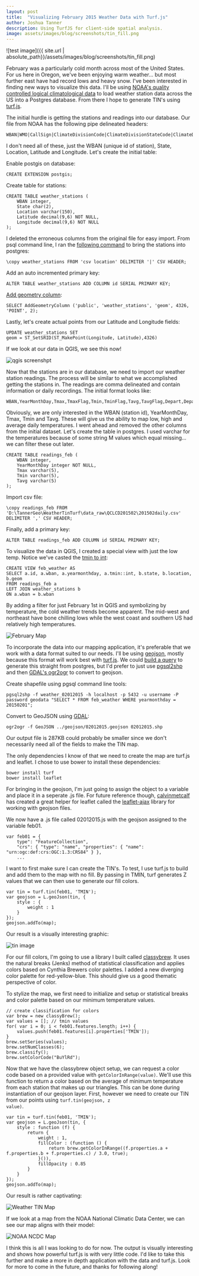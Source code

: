 ```yaml
---
layout: post
title:  "Visualizing February 2015 Weather Data with Turf.js"
author: Joshua Tanner
description: Using TurfJS for client-side spatial analysis.
image: assets/images/blog/screenshots/tin_fill.png
---
```


![test image]({{ site.url | absolute_path}}/assets/images/blog/screenshots/tin_fill.png)

February was a particularly cold month across most of the United States.  For us here in Oregon, we've been enjoying warm weather... but most further east have had record lows and heavy snow.  I've been interested in finding new ways to visualize this data.  I'll be using [NOAA's quality controlled logical climatological data](http://cdo.ncdc.noaa.gov/qclcd/QCLCD?prior=N) to load weather station data across the US into a Postgres database.  From there I hope to generate TIN's using [turf.js](http://turfjs.org/).

The initial hurdle is getting the stations and readings into our database.  Our file from NOAA has the following pipe delineated headers:

	WBAN|WMO|CallSign|ClimateDivisionCode|ClimateDivisionStateCode|ClimateDivisionStationCode|Name|State|Location|Latitude|Longitude|GroundHeight|StationHeight|Barometer|TimeZone

I don't need all of these, just the WBAN (unique id of station), State, Location, Latitude and Longitude.  Let's create the initial table:

Enable postgis on database:

	CREATE EXTENSION postgis;

Create table for stations:

	CREATE TABLE weather_stations (
        WBAN integer,
        State char(2),
        Location varchar(150),
        Latitude decimal(9,6) NOT NULL,
        Longitude decimal(9,6) NOT NULL
    );

I deleted the erroneous columns from the original file for easy import.  From psql command line, I ran the [following command](http://stackoverflow.com/questions/2987433/how-to-import-csv-file-data-into-a-postgres-table) to bring the stations into postgres:

    \copy weather_stations FROM 'csv location' DELIMITER '|' CSV HEADER;

Add an auto incremented primary key:

    ALTER TABLE weather_stations ADD COLUMN id SERIAL PRIMARY KEY;

[Add geometry column](http://postgis.net/docs/AddGeometryColumn.html):

    SELECT AddGeometryColumn ('public', 'weather_stations', 'geom', 4326, 'POINT', 2);

Lastly, let's create actual points from our Latitude and Longitude fields:

    UPDATE weather_stations SET
    geom = ST_SetSRID(ST_MakePoint(Longitude, Latitude),4326)


If we look at our data in QGIS, we see this now!

![qgis screenshpt]({{site.url}}/assets/images/blog/screenshots/points_qgis.png)

Now that the stations are in our database, we need to import our weather station readings.  The process will be similar to what we accomplished getting the stations in.  The readings are comma delineated and contain information or daily recordings.  The initial format looks like:

    WBAN,YearMonthDay,Tmax,TmaxFlag,Tmin,TminFlag,Tavg,TavgFlag,Depart,DepartFlag,DewPoint,DewPointFlag,WetBulb,WetBulbFlag,Heat,HeatFlag,Cool,CoolFlag,Sunrise,SunriseFlag,Sunset,SunsetFlag,CodeSum,CodeSumFlag,Depth,DepthFlag,Water1,Water1Flag,SnowFall,SnowFallFlag,PrecipTotal,PrecipTotalFlag,StnPressure,StnPressureFlag,SeaLevel,SeaLevelFlag,ResultSpeed,ResultSpeedFlag,ResultDir,ResultDirFlag,AvgSpeed,AvgSpeedFlag,Max5Speed,Max5SpeedFlag,Max5Dir,Max5DirFlag,Max2Speed,Max2SpeedFlag,Max2Dir,Max2DirFlag

Obviously, we are only interested in the WBAN (station id), YearMonthDay, Tmax, Tmin and Tavg.  These will give us the ability to map low, high and average daily temperatures.  I went ahead and removed the other columns from the initial dataset.  Let's create the table in postgres.  I used varchar for the temperatures because of some string M values which equal missing... we can filter these out later.

    CREATE TABLE readings_feb (
        WBAN integer,
        YearMonthDay integer NOT NULL,
        Tmax varchar(5),
        Tmin varchar(5),
        Tavg varchar(5)
    );

Import csv file:

    \copy readings_feb FROM 'D:\TannerGeo\WeatherTinTurf\data_raw\QCLCD201502\201502daily.csv' DELIMITER ',' CSV HEADER;

Finally, add a primary key:

    ALTER TABLE readings_feb ADD COLUMN id SERIAL PRIMARY KEY;

To visualize the data in QGIS, I created a special view with just the low temp.  Notice we've casted the [tmin to int](http://dba.stackexchange.com/questions/3429/how-can-i-convert-from-double-precision-to-bigint-with-postgresql):

    CREATE VIEW feb_weather AS
    SELECT a.id, a.wban, a.yearmonthday, a.tmin::int, b.state, b.location, b.geom
    FROM readings_feb a
    LEFT JOIN weather_stations b
    ON a.wban = b.wban

By adding a filter for just February 1st in QGIS and symbolizing by temperature, the cold weather trends become apparent.  The mid-west and northeast have bone chilling lows while the west coast and southern US had relatively high temperatures.

![February Map]({{site.url}}/assets/images/blog/screenshots/temp_feb01.png)

To incorporate the data into our mapping application, it's preferable that we work with a data format suited to our needs.  I'll be using [geojson](http://geojson.org/), mostly because this format will work best with [turf.js](http://turfjs.org/static/docs/global.html#GeoJSON).  We could [build a query](http://www.postgresonline.com/journal/archives/267-Creating-GeoJSON-Feature-Collections-with-JSON-and-PostGIS-functions.html) to generate this straight from postgres, but I'd prefer to just use [pgsql2shp](http://www.bostongis.com/pgsql2shp_shp2pgsql_quickguide.bqg) and then [GDAL's ogr2ogr](http://www.gdal.org/ogr2ogr.html) to convert to geojson.

Create shapefile using pgsql command line tools:

    pgsql2shp -f weather_02012015 -h localhost -p 5432 -u username -P password geodata "SELECT * FROM feb_weather WHERE yearmonthday = 20150201";

Convert to GeoJSON using [GDAL](http://www.gisinternals.com/query.html?content=filelist&file=release-1800-x64-gdal-1-11-1-mapserver-6-4-1.zip):

    ogr2ogr -f GeoJSON ../geojson/02012015.geojson 02012015.shp

Our output file is 287KB could probably be smaller since we don't necessarily need all of the fields to make the TIN map.

The only dependencies I know of that we need to create the map are turf.js and leaflet.  I chose to use bower to install these dependencies:

    bower install turf
    bower install leaflet

For bringing in the geojson, I'm just going to assign the object to a variable and place it in a seperate .js file.   For future reference though, [calvinmetcalf](https://github.com/calvinmetcalf) has created a great helper for leaflet called the [leaflet-ajax](https://github.com/calvinmetcalf/leaflet-ajax) library for working with geojson files.

We now have a .js file called 02012015.js with the geojson assigned to the variable feb01.

    var feb01 = {
        type": "FeatureCollection",
		"crs": { "type": "name", "properties": { "name": "urn:ogc:def:crs:OGC:1.3:CRS84" } },
		...

I want to first make sure I can create the TIN's.  To test, I use turf.js to build and add them to the map with no fill.  By passing in TMIN, turf generates Z values that we can then use to generate our fill colors.

	var tin = turf.tin(feb01, 'TMIN');
	var geojson = L.geoJson(tin, {
		style : {
			weight : 1
		}
	});
	geojson.addTo(map);

Our result is a visually interesting graphic:

![tin image]({{site.url}}/assets/images/blog/screenshots/tin_nofill.png)


For our fill colors, I'm going to use a library I built called [classybrew](https://github.com/tannerjt/classybrew).  It uses the natural breaks (Jenks) method of statistical classification and applies colors based on Cynthia Brewers color palettes.  I added a new diverging color palette for red-yellow-blue.  This should give us a good thematic perspective of color.

To stylize the map, we first need to initialize and setup or statistical breaks and color palette based on our minimum temperature values.

    // create classification for colors
	var brew = new classyBrew();
	var values = []; // tmin values
	for( var i = 0; i < feb01.features.length; i++) {
		values.push(feb01.features[i].properties['TMIN']);
	}
	brew.setSeries(values);
	brew.setNumClasses(6);
	brew.classify();
	brew.setColorCode("BuYlRd");

Now that we have the classybrew object setup, we can request a color code based on a provided value with <code>getColorInRange(value)</code>.  We'll use this function to return a color based on the average of minimum temperature from each station that makes up our triangles.  This can be done during instantiation of our geojson layer.  First, however we need to create our TIN from our points using <code>turf.tin(geojson, z value)</code>.

	var tin = turf.tin(feb01, 'TMIN');
	var geojson = L.geoJson(tin, {
		style : function (f) {
			return {
				weight : 1,
				fillColor : (function () {
					return brew.getColorInRange((f.properties.a + f.properties.b + f.properties.c) / 3.0, true);
				}()),
				fillOpacity : 0.85
			}
		}
	});
	geojson.addTo(map);

Our result is rather captivating:

![Weather TIN Map]({{site.url}}/assets/images/blog/screenshots/tin_fill.png)

If we look at a map from the NOAA National Climatic Data Center, we can see our map aligns with their model:

![NOAA NCDC Map]({{site.url}}/assets/images/blog/screenshots/noaa_temp.png)

I think this is all I was looking to do for now.  The output is visually interesting and shows how powerful turf.js is with very little code.  I'd like to take this further and make a more in depth application with the data and turf.js.  Look for more to come in the future, and thanks for following along!
